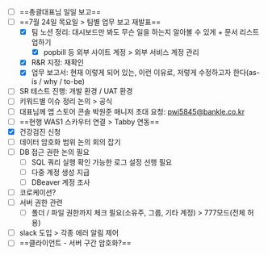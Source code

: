 - [ ] ==총괄대표님 일일 보고==
- [ ] ==7월 24일 목요일 > 팀별 업무 보고 재발표==
	- [x] 팀 노션 정리: 대시보드만 봐도 무슨 일을 하는지 알아볼 수 있게 + 문서 리스트업하기
		- [x] popbill 등 외부 사이트 계정 > 외부 서비스 계정 관리
	- [x] R&R 지정: 재확인
	- [x] 업무 보고서: 현재 이렇게 되어 있는, 이런 이유로, 저렇게 수정하고자 한다(as-is / why / to-be)
- [ ] SR 테스트 진행: 개발 환경 / UAT 환경
- [ ] 키워드별 이슈 정리 논의 > 공식
- [ ] 대표님께 앱 스토어 콘솔 박원준 매니저 초대 요청: pwj5845@bankle.co.kr
- [ ] ==현행 WAS1 스카우터 연결 > Tabby 연동==
- [x] 건강검진 신청
- [ ] 데이터 암호화 범위 논의 회의 잡기
- [ ] DB 접근 권한 논의 필요
	- [ ] SQL 쿼리 실행 확인 가능한 로그 설정 선행 필요
	- [ ] 다중 계정 생성 지급
	- [ ] DBeaver 계정 조사
- [ ] 코로케이션?
- [ ] 서버 권한 관련
	- [ ] 폴더 / 파일 권한까지 체크 필요(소유주, 그룹, 기타 계정) > 777모드(전체 허용)
- [ ] slack 도입 > 각종 에러 알림 제어
- [ ] ==클라이언트 - 서버 구간 암호화?==
